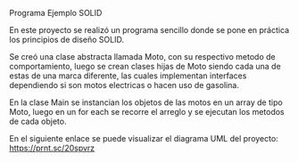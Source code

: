 Programa Ejemplo SOLID

En este proyecto se realizó un programa sencillo donde se pone en práctica los principios de diseño SOLID.

Se creó una clase abstracta llamada Moto, con su respectivo metodo de comportamiento, luego se crean clases hijas de Moto siendo cada una de estas de una marca diferente, las cuales implementan interfaces dependiendo si son motos electricas o hacen uso de gasolina.

En la clase Main se instancian los objetos de las motos en un array de tipo Moto, luego en un for each se recorre el arreglo y se ejecutan los metodos de cada objeto.

En el siguiente enlace se puede visualizar el diagrama UML del proyecto: https://prnt.sc/20spvrz


